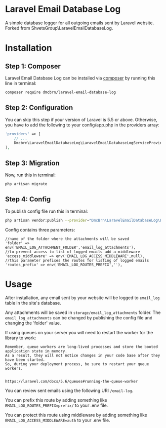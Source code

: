 # Laravel Email Database Log

A simple database logger for all outgoing emails sent by Laravel website.
Forked from ShvetsGroup\LaravelEmailDatabaseLog.

# Installation

## Step 1: Composer

Laravel Email Database Log can be installed via [composer](http://getcomposer.org) by running this line in terminal:

```bash
composer require dmcbrn/laravel-email-database-log
```

## Step 2: Configuration

You can skip this step if your version of Laravel is 5.5 or above. Otherwise, you have to add the following to your config/app.php in the providers array:

```php
'providers' => [
    // ...
    Dmcbrn\LaravelEmailDatabaseLog\LaravelEmailDatabaseLogServiceProvider::class,
],
```

## Step 3: Migration

Now, run this in terminal:

```bash
php artisan migrate
```

## Step 4: Config

To publish config file run this in terminal:

```bash
php artisan vendor:publish --provider="DmcBrn\LaravelEmailDatabaseLog\LaravelEmailDatabaseLogServiceProvider"
```

Config contains three parameters:

    //name of the folder where the attachments will be saved
    'folder' => env('EMAIL_LOG_ATTACHMENT_FOLDER','email_log_attachments'),
    //to prevent access to list of logged emails add a middleware
    'access_middleware' => env('EMAIL_LOG_ACCESS_MIDDLEWARE',null),
    //this parameter prefixes the routes for listing of logged emails
    'routes_prefix' => env('EMAIL_LOG_ROUTES_PREFIX',''),

# Usage

After installation, any email sent by your website will be logged to `email_log` table in the site's database.

Any attachments will be saved in `storage/email_log_attachments` folder. The `email_log_attachments` can be changed by publishing the config file and changing the 'folder' value.

If using queues on your server you will need to restart the worker for the library to work:

```
Remember, queue workers are long-lived processes and store the booted application state in memory. 
As a result, they will not notice changes in your code base after they have been started. 
So, during your deployment process, be sure to restart your queue workers.


https://laravel.com/docs/5.6/queues#running-the-queue-worker
```

You can review sent emails using the following URI `/email-log`.

You can prefix this route by adding something like `EMAIL_LOG_ROUTES_PREFIX=prefix/` to your .env file.

You can protect this route using middleware by adding something like `EMAIL_LOG_ACCESS_MIDDLEWARE=auth` to your .env file.
